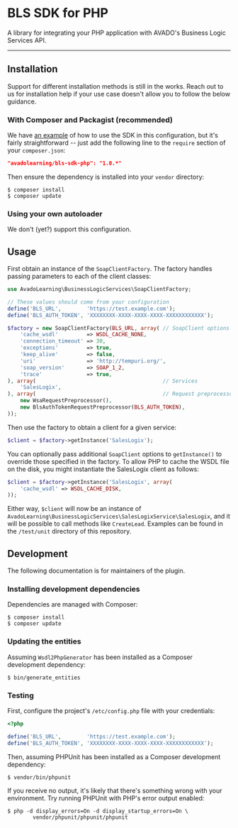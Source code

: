 # BLS SDK for PHP

A library for integrating your PHP application with AVADO's Business Logic
Services API.

* * *

## Installation

Support for different installation methods is still in the works. Reach out to
us for installation help if your use case doesn't allow you to follow the below
guidance.

### With Composer and Packagist (recommended)

We have [an example](https://github.com/AVADOLearning/bls-sdk-php-example) of
how to use the SDK in this configuration, but it's fairly straightforward --
just add the following line to the `require` section of your `composer.json`:

```json
"avadolearning/bls-sdk-php": "1.0.*"
```

Then ensure the dependency is installed into your `vendor` directory:

```
$ composer install
$ composer update
```

### Using your own autoloader

We don't (yet?) support this configuration.

## Usage

First obtain an instance of the `SoapClientFactory`. The factory handles
passing parameters to each of the client classes:

```php
use AvadoLearning\BusinessLogicServices\SoapClientFactory;

// These values should come from your configuration
define('BLS_URL',        'https://test.example.com');
define('BLS_AUTH_TOKEN', 'XXXXXXXX-XXXX-XXXX-XXXX-XXXXXXXXXXXX');

$factory = new SoapClientFactory(BLS_URL, array( // SoapClient options
    'cache_wsdl'         => WSDL_CACHE_NONE,
    'connection_timeout' => 30,
    'exceptions'         => true,
    'keep_alive'         => false,
    'uri'                => 'http://tempuri.org/',
    'soap_version'       => SOAP_1_2,
    'trace'              => true,
), array(                                        // Services
    'SalesLogix',
), array(                                        // Request preprocessors
    new WsaRequestPreprocessor(),
    new BlsAuthTokenRequestPreprocessor(BLS_AUTH_TOKEN),
));
```

Then use the factory to obtain a client for a given service:

```php
$client = $factory->getInstance('SalesLogix');
```

You can optionally pass additional `SoapClient` options to `getInstance()` to
override those specified in the factory. To allow PHP to cache the WSDL file on
the disk, you might instantiate the SalesLogix client as follows:

```php
$client = $factory->getInstance('SalesLogix', array(
    'cache_wsdl' => WSDL_CACHE_DISK,
));
```

Either way, `$client` will now be an instance of
`AvadoLearning\BusinessLogicServices\SalesLogixService\SalesLogix`, and it will
be possible to call methods like ```CreateLead```. Examples can be found in the
`/test/unit` directory of this repository.

## Development

The following documentation is for maintainers of the plugin.

### Installing development dependencies

Dependencies are managed with Composer:

```
$ composer install
$ composer update
```

### Updating the entities

Assuming `Wsdl2PhpGenerator` has been installed as a Composer development
dependency:

```
$ bin/generate_entities
```

### Testing

First, configure the project's `/etc/config.php` file with your credentials:

```php
<?php

define('BLS_URL',        'https://test.example.com');
define('BLS_AUTH_TOKEN', 'XXXXXXXX-XXXX-XXXX-XXXX-XXXXXXXXXXXX');
```

Then, assuming PHPUnit has been installed as a Composer development dependency:

```
$ vendor/bin/phpunit
```

If you receive no output, it's likely that there's something wrong with your
environment. Try running PHPUnit with PHP's error output enabled:

```
$ php -d display_errors=On -d display_startup_errors=On \
        vendor/phpunit/phpunit/phpunit
```
